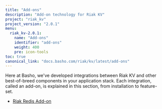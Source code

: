 ```yaml
---
title: "Add-ons"
description: "Add-on technology for Riak KV"
project: "riak_kv"
project_version: "2.0.1"
menu:
  riak_kv-2.0.1:
    name: "Add-ons"
    identifier: "add-ons"
    weight: 400
    pre: icon-tools
toc: true
canonical_link: "docs.basho.com/riak/kv/latest/add-ons"
---
```




Here at Basho, we've developed integrations between Riak KV and other best-of-breed components in your application stack. Each integration, called an add-on, is explained in this section, from installation to feature-set.

* [Riak Redis Add-on](/riak/kv/2.0.1/add-ons/redis/)